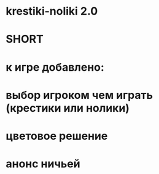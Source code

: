 # krestiki-noliki 2.0
# SHORT
# к игре добавлено: 
# выбор игроком чем играть (крестики или нолики)
# цветовое решение 
# анонс ничьей

